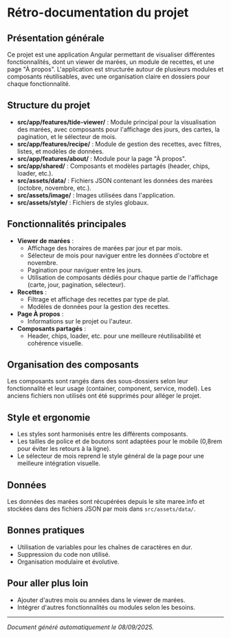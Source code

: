 # Rétro-documentation du projet

## Présentation générale
Ce projet est une application Angular permettant de visualiser différentes fonctionnalités, dont un viewer de marées, un module de recettes, et une page "À propos". L'application est structurée autour de plusieurs modules et composants réutilisables, avec une organisation claire en dossiers pour chaque fonctionnalité.

## Structure du projet
- **src/app/features/tide-viewer/** : Module principal pour la visualisation des marées, avec composants pour l'affichage des jours, des cartes, la pagination, et le sélecteur de mois.
- **src/app/features/recipe/** : Module de gestion des recettes, avec filtres, listes, et modèles de données.
- **src/app/features/about/** : Module pour la page "À propos".
- **src/app/shared/** : Composants et modèles partagés (header, chips, loader, etc.).
- **src/assets/data/** : Fichiers JSON contenant les données des marées (octobre, novembre, etc.).
- **src/assets/image/** : Images utilisées dans l'application.
- **src/assets/style/** : Fichiers de styles globaux.

## Fonctionnalités principales
- **Viewer de marées** :
  - Affichage des horaires de marées par jour et par mois.
  - Sélecteur de mois pour naviguer entre les données d'octobre et novembre.
  - Pagination pour naviguer entre les jours.
  - Utilisation de composants dédiés pour chaque partie de l'affichage (carte, jour, pagination, sélecteur).
- **Recettes** :
  - Filtrage et affichage des recettes par type de plat.
  - Modèles de données pour la gestion des recettes.
- **Page À propos** :
  - Informations sur le projet ou l'auteur.
- **Composants partagés** :
  - Header, chips, loader, etc. pour une meilleure réutilisabilité et cohérence visuelle.

## Organisation des composants
Les composants sont rangés dans des sous-dossiers selon leur fonctionnalité et leur usage (container, component, service, model). Les anciens fichiers non utilisés ont été supprimés pour alléger le projet.

## Style et ergonomie
- Les styles sont harmonisés entre les différents composants.
- Les tailles de police et de boutons sont adaptées pour le mobile (0,8rem pour éviter les retours à la ligne).
- Le sélecteur de mois reprend le style général de la page pour une meilleure intégration visuelle.

## Données
Les données des marées sont récupérées depuis le site maree.info et stockées dans des fichiers JSON par mois dans `src/assets/data/`.

## Bonnes pratiques
- Utilisation de variables pour les chaînes de caractères en dur.
- Suppression du code non utilisé.
- Organisation modulaire et évolutive.

## Pour aller plus loin
- Ajouter d'autres mois ou années dans le viewer de marées.
- Intégrer d'autres fonctionnalités ou modules selon les besoins.

---

*Document généré automatiquement le 08/09/2025.*

